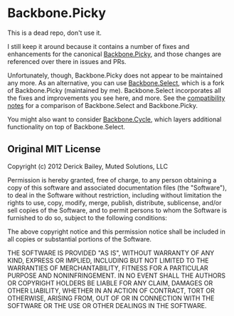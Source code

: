# Backbone.Picky

This is a dead repo, don't use it. 

I still keep it around because it contains a number of fixes and enhancements for the canonical [Backbone.Picky][], and those changes are referenced over there in issues and PRs.

Unfortunately, though, Backbone.Picky does not appear to be maintained any more. As an alternative, you can use [Backbone.Select][], which is a fork of Backbone.Picky (maintained by me). Backbone.Select incorporates all the fixes and improvements you see here, and more. See the [compatibility notes][picky-compatibility] for a comparison of Backbone.Select and Backbone.Picky.

You might also want to consider [Backbone.Cycle][], which layers additional functionality on top of Backbone.Select.


## Original MIT License

Copyright (c) 2012 Derick Bailey, Muted Solutions, LLC

Permission is hereby granted, free of charge, to any person obtaining a copy of this software and associated documentation files (the "Software"), to deal in the Software without restriction, including without limitation the rights to use, copy, modify, merge, publish, distribute, sublicense, and/or sell copies of the Software, and to permit persons to whom the Software is furnished to do so, subject to the following conditions:

The above copyright notice and this permission notice shall be included in all copies or substantial portions of the Software.

THE SOFTWARE IS PROVIDED "AS IS", WITHOUT WARRANTY OF ANY KIND, EXPRESS OR IMPLIED, INCLUDING BUT NOT LIMITED TO THE WARRANTIES OF MERCHANTABILITY, FITNESS FOR A PARTICULAR PURPOSE AND NONINFRINGEMENT. IN NO EVENT SHALL THE AUTHORS OR COPYRIGHT HOLDERS BE LIABLE FOR ANY CLAIM, DAMAGES OR OTHER LIABILITY, WHETHER IN AN ACTION OF CONTRACT, TORT OR OTHERWISE, ARISING FROM, OUT OF OR IN CONNECTION WITH THE SOFTWARE OR THE USE OR OTHER DEALINGS IN THE SOFTWARE.

[Backbone.Picky]: https://github.com/derickbailey/backbone.picky "Backbone.Picky"
[Backbone.Select]: https://github.com/hashchange/backbone.select#readme "Backbone.Select"
[Backbone.Cycle]: https://github.com/hashchange/backbone.cycle#readme "Backbone.Cycle"

[picky-compatibility]: https://github.com/hashchange/backbone.select#compatibility-with-backbonepicky "Compatibility with Backbone.Picky"